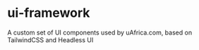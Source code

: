 # ui-framework
A custom set of UI components used by uAfrica.com, based on TailwindCSS and Headless UI
